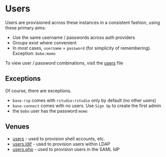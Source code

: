 # Users

Users are provisioned across these instances in a consistent fashion, using these primary aims:

- Use the same username / passwords across auth providers
- Groups exist where convenient
- In _most_ cases, `username` = `password` (for simplicity of remembering). Exception: `bobo:momo`

To view user / password combinations, visit the [users](../cluster/users) file

## Exceptions

Of course, there are exceptions.

- `base-rsp` comes with `rstudio:rstudio` only by default (no other users)
- `base-connect` comes with no users. Use `Sign Up` to create the first admin
- the `bobo` user has the password `momo`

## Venues

- [users](../cluster/users) - used to provision shell accounts, etc.
- [users.ldif](../cluster/users.ldif) - used to provision users within LDAP
- [users.php](../cluster/users.php) - used to provision users in the SAML IdP
